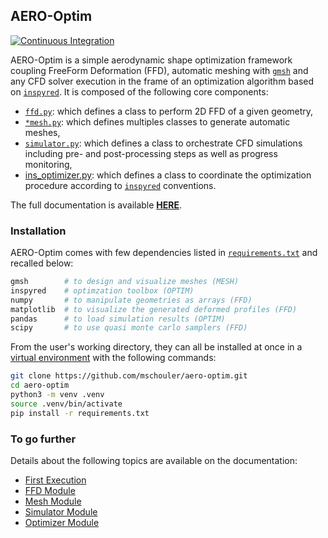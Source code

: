 ## AERO-Optim

[![Continuous Integration](https://github.com/mschouler/aero-optim/actions/workflows/ci.yml/badge.svg?event=push)](https://github.com/mschouler/aero-optim/actions/workflows/ci.yml)

AERO-Optim is a simple aerodynamic shape optimization framework coupling FreeForm Deformation (FFD), automatic meshing with [`gmsh`](https://gmsh.info/doc/texinfo/gmsh.html) and any CFD solver execution in the frame of an optimization algorithm based on [`inspyred`](https://inspyred.readthedocs.io/en/latest/). It is composed of the following core components:

* [`ffd.py`](src/ffd.py): which defines a class to perform 2D FFD of a given geometry,
* [`*mesh.py`](src/mesh.py): which defines multiples classes to generate automatic meshes,
* [`simulator.py`](src/simulator.py): which defines a class to orchestrate CFD simulations including pre- and post-processing steps as well as progress monitoring,
* [ins_optimizer.py](src/ins_optimizer.py): which defines a class to coordinate the optimization procedure according to [`inspyred`](https://inspyred.readthedocs.io/en/latest/) conventions.

The full documentation is available [**HERE**](https://mschouler.github.io/aero-optim/).

### Installation
AERO-Optim comes with few dependencies listed in [`requirements.txt`](./requirements.txt) and recalled below:
```sh
gmsh        # to design and visualize meshes (MESH)
inspyred    # optimzation toolbox (OPTIM)
numpy       # to manipulate geometries as arrays (FFD)
matplotlib  # to visualize the generated deformed profiles (FFD)
pandas      # to load simulation results (OPTIM)
scipy       # to use quasi monte carlo samplers (FFD)
```

From the user's working directory, they can all be installed at once in a [virtual environment](https://docs.python.org/3/library/venv.html) with the following commands:
```sh
git clone https://github.com/mschouler/aero-optim.git
cd aero-optim
python3 -m venv .venv
source .venv/bin/activate
pip install -r requirements.txt
```

### To go further
Details about the following topics are available on the documentation:
* [First Execution](https://mschouler.github.io/aero-optim/#first-execution)
* [FFD Module](https://mschouler.github.io/aero-optim/ffd)
* [Mesh Module](https://mschouler.github.io/aero-optim/mesh)
* [Simulator Module](https://mschouler.github.io/aero-optim/simulator)
* [Optimizer Module](https://mschouler.github.io/aero-optim/optimizer)